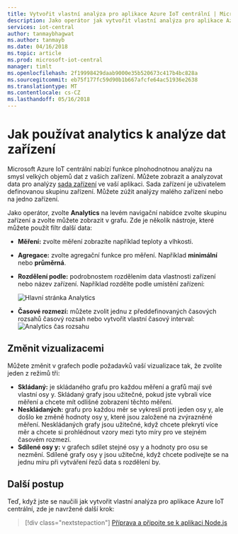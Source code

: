 ```yaml
---
title: Vytvořit vlastní analýza pro aplikace Azure IoT centrální | Microsoft Docs
description: Jako operátor jak vytvořit vlastní analýza pro aplikace Azure IoT centrální.
services: iot-central
author: tanmaybhagwat
ms.author: tanmayb
ms.date: 04/16/2018
ms.topic: article
ms.prod: microsoft-iot-central
manager: timlt
ms.openlocfilehash: 2f19998429daab9000e35b520673c417b4bc828a
ms.sourcegitcommit: eb75f177fc59d90b1b667afcfe64ac51936e2638
ms.translationtype: MT
ms.contentlocale: cs-CZ
ms.lasthandoff: 05/16/2018
---
```

# <a name="how-to-use-analytics-to-analyze-your-device-data"></a>Jak používat analytics k analýze dat zařízení

Microsoft Azure IoT centrální nabízí funkce plnohodnotnou analýzu na smysl velkých objemů dat z vašich zařízení. Můžete zobrazit a analyzovat data pro analýzy [sada zařízení](howto-use-device-sets.md) ve vaší aplikaci. Sada zařízení je uživatelem definovanou skupinu zařízení. Můžete zúžit analýzy malého zařízení nebo na jedno zařízení.

Jako operátor, zvolte **Analytics** na levém navigační nabídce zvolte skupinu zařízení a zvolte můžete zobrazit v grafu. Zde je několik nástroje, které můžete použít filtr další data:

* **Měření:** zvolte měření zobrazíte například teploty a vlhkosti.
* **Agregace:** zvolte agregační funkce pro měření. Například **minimální** nebo **průměrná**.
* **Rozdělení podle:** podrobnostem rozdělením data vlastnosti zařízení nebo název zařízení. Například rozdělte podle umístění zařízení:

     ![Hlavní stránka Analytics](media\howto-create-analytics\analytics-main.png)

* **Časové rozmezí:** můžete zvolit jednu z předdefinovaných časových rozsahů časový rozsah nebo vytvořit vlastní časový interval: ![Analytics čas rozsahu](media\howto-create-analytics\analytics-time-range.png)

## <a name="change-the-visualizations"></a>Změnit vizualizacemi

Můžete změnit v grafech podle požadavků vaší vizualizace tak, že zvolíte jeden z režimů tři:

* **Skládaný:** je skládaného grafu pro každou měření a grafů mají své vlastní osy y. Skládaný grafy jsou užitečné, pokud jste vybrali více měření a chcete mít odlišné zobrazení těchto měření.
* **Neskládaných:** grafu pro každou měr se vykreslí proti jeden osy y, ale došlo ke změně hodnoty osy y, které jsou založené na zvýrazněné měření. Neskládaných grafy jsou užitečné, když chcete překrytí více měr a chcete si prohlédnout vzory mezi tyto míry pro ve stejném časovém rozmezí.
* **Sdílené osy y:** v grafech sdílet stejné osy y a hodnoty pro osu se nezmění. Sdílené grafy osy y jsou užitečné, když chcete podívejte se na jednu míru při vytváření řezů data s rozdělení by.

## <a name="next-steps"></a>Další postup

Teď, když jste se naučili jak vytvořit vlastní analýza pro aplikace Azure IoT centrální, zde je navržené další krok:

> [!div class="nextstepaction"]
> [Příprava a připojte se k aplikaci Node.js](howto-connect-nodejs.md)